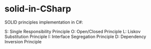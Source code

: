# solid-in-CSharp
SOLID principles implementation in C#:

S: Single Responsibility Principle
O: Open/Closed Principle
L: Liskov Substitution Principle
I: Interface Segregation Principle
D: Dependency Inversion Principle
